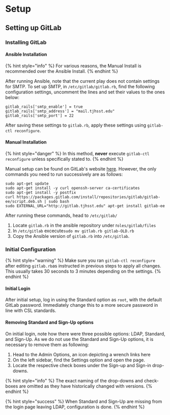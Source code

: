 # Setup

## Setting up GitLab

### Installing GitLab

#### Ansible Installation

{% hint style="info" %}
For various reasons, the Manual Install is recommended over the Ansible Install.
{% endhint %}

After running Ansible, note that the current play does not contain settings for SMTP. To set up SMTP, in `/etc/gitlab/gitlab.rb`, find the following configuration settings, uncomment the lines and set their values to the ones below:

```text
gitlab_rails['smtp_enable'] = true
gitlab_rails['smtp_address'] = "mail.tjhsst.edu"
gitlab_rails['smtp_port'] = 22
```

After saving these settings to `gitlab.rb`, apply these settings using `gitlab-ctl reconfigure`.

#### Manual Installation

{% hint style="danger" %}
In this method, **never** execute `gitlab-ctl reconfigure` unless specifically stated to.
{% endhint %}

Manual setup can be found on GitLab's website [here](https://about.gitlab.com/installation/). However, the only commands you need to run successively are as follows:

```text
sudo apt-get update
sudo apt-get install -y curl openssh-server ca-certificates
sudo apt-get install -y postfix
curl https://packages.gitlab.com/install/repositories/gitlab/gitlab-ee/script.deb.sh | sudo bash
sudo EXTERNAL_URL="http://gitlab.tjhsst.edu" apt-get install gitlab-ee
```

After running these commands, head to `/etc/gitlab/`

1. Locate `gitlab.rb` in the ansible repository under r`oles/gitlab/files`
2. In `/etc/gitlab` excecute`sudo mv gitlab.rb gitlab-OLD.rb`
3. Copy the Ansible version of `gitlab.rb` into `/etc/gitlab`.

### Initial Configuration

{% hint style="warning" %}
Make sure you ran `gitlab-ctl reconfigure` after editing `gitlab.rb`as instructed in previous steps to apply all changes. This usually takes 30 seconds to 3 minutes depending on the settings.
{% endhint %}

#### Initial Login

After initial setup, log in using the Standard option as `root`, with the default GitLab password. Immediately change this to a more secure password in line with CSL standards.

#### Removing Standard and Sign-Up options

On initial login, note how there were three possible options: LDAP, Standard, and Sign-Up. As we do not use the Standard and Sign-Up options, it is necessary to remove them as following:

1. Head to the Admin Options, an icon depicting a wrench links here
2. On the left sidebar, find the Settings option and open the page.
3. Locate the respective check boxes under the Sign-up and Sign-in drop-downs.

{% hint style="info" %}
The exact naming of the drop-downs and check-boxes are omitted as they have historically changed with versions.
{% endhint %}

{% hint style="success" %}
When Standard and Sign-Up are missing from the login page leaving LDAP, configuration is done.
{% endhint %}


